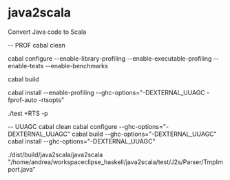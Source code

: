 # java2scala
Convert Java code to Scala

-- PROF
cabal clean

cabal configure --enable-library-profiling --enable-executable-profiling --enable-tests --enable-benchmarks

cabal build

cabal install --enable-profiling --ghc-options="-DEXTERNAL_UUAGC -fprof-auto -rtsopts"

./test +RTS -p

-- UUAGC
cabal clean
cabal configure --ghc-options="-DEXTERNAL_UUAGC"
cabal build --ghc-options="-DEXTERNAL_UUAGC"
cabal install --ghc-options="-DEXTERNAL_UUAGC"

./dist/build/java2scala/java2scala "/home/andrea/workspaceclipse_haskell/java2scala/test/J2s/Parser/TmpImport.java"

